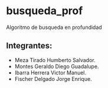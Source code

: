 # busqueda_prof
 Algoritmo de busqueda en profundidad

## Integrantes:
- Meza Tirado Humberto Salvador.
- Montes Geraldo Diego Guadalupe.
- Ibarra Herrera Victor Manuel.
- Fischer Delgado Jorge Enrique.